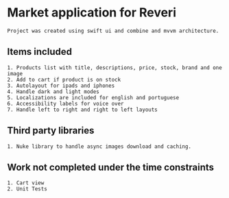 #  Market application for Reveri
    Project was created using swift ui and combine and mvvm architecture.
## Items included
    1. Products list with title, descriptions, price, stock, brand and one image
    2. Add to cart if product is on stock
    3. Autolayout for ipads and iphones
    4. Handle dark and light modes
    5. Localizations are included for english and portuguese
    6. Accessibility labels for voice over
    7. Handle left to right and right to left layouts

## Third party libraries
    1. Nuke library to handle async images download and caching.
    
## Work not completed under the time constraints
    1. Cart view
    2. Unit Tests

